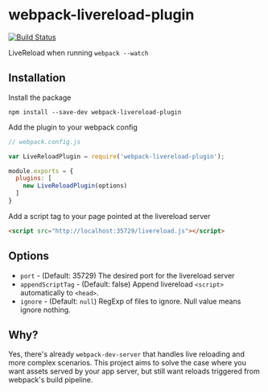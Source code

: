 # webpack-livereload-plugin

[![Build Status](https://travis-ci.org/statianzo/webpack-livereload-plugin.svg?branch=master)](https://travis-ci.org/statianzo/webpack-livereload-plugin)

LiveReload when running `webpack --watch`

## Installation

Install the package

```
npm install --save-dev webpack-livereload-plugin
```

Add the plugin to your webpack config

```js
// webpack.config.js

var LiveReloadPlugin = require('webpack-livereload-plugin');

module.exports = {
  plugins: [
    new LiveReloadPlugin(options)
  ]
}
```

Add a script tag to your page pointed at the livereload server

```html
<script src="http://localhost:35729/livereload.js"></script>
```


## Options

- `port` - (Default: 35729) The desired port for the livereload server
- `appendScriptTag` - (Default: false) Append livereload `<script>`
                   automatically to `<head>`.
- `ignore` - (Default: `null`) RegExp of files to ignore. Null value means
  ignore nothing.

## Why?

Yes, there's already `webpack-dev-server` that handles live reloading
and more complex scenarios. This project aims to solve the case where
you want assets served by your app server, but still want reloads
triggered from webpack's build pipeline.

